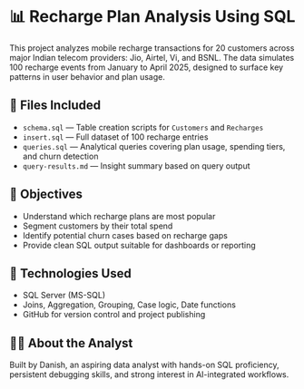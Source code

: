# 📊 Recharge Plan Analysis Using SQL

This project analyzes mobile recharge transactions for 20 customers across major Indian telecom providers: Jio, Airtel, Vi, and BSNL. The data simulates 100 recharge events from January to April 2025, designed to surface key patterns in user behavior and plan usage.

## 📁 Files Included

- `schema.sql` — Table creation scripts for `Customers` and `Recharges`
- `insert.sql` — Full dataset of 100 recharge entries
- `queries.sql` — Analytical queries covering plan usage, spending tiers, and churn detection
- `query-results.md` — Insight summary based on query output

## 🎯 Objectives

- Understand which recharge plans are most popular
- Segment customers by their total spend
- Identify potential churn cases based on recharge gaps
- Provide clean SQL output suitable for dashboards or reporting

## 🔧 Technologies Used

- SQL Server (MS-SQL)
- Joins, Aggregation, Grouping, Case logic, Date functions
- GitHub for version control and project publishing

## 👨‍💼 About the Analyst

Built by Danish, an aspiring data analyst with hands-on SQL proficiency, persistent debugging skills, and strong interest in AI-integrated workflows.
